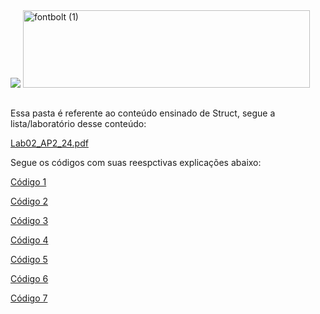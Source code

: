 <img src="https://capsule-render.vercel.app/api?type=waving&color=790b11" />
 <img width="459" height="124" alt="fontbolt (1)" src="https://github.com/user-attachments/assets/dd4b2547-33e1-4967-be31-62a7ceb4217d" />

<h2></h2>

Essa pasta é referente ao conteúdo ensinado de Struct, segue a lista/laboratório desse conteúdo: 

[Lab02_AP2_24.pdf](https://github.com/user-attachments/files/22014319/Lab02_AP2_24.pdf)

Segue os códigos com suas reespctivas explicações abaixo:

[Código 1](https://github.com/niicfsz/Codigos_de_AP2/blob/main/Lista%202/1%C2%BA%20C%C3%B3digo%3A%20Informa%C3%A7%C3%B5es%20de%20uma%20companhia.md)

[Código 2](https://github.com/niicfsz/Codigos_de_AP2/blob/main/Lista%202/2%C2%B0%20C%C3%B3digo%3A%20Menu%20de%20agenda.md)

[Código 3](https://github.com/niicfsz/Codigos_de_AP2/blob/main/Lista%202/3%C2%B0%20C%C3%B3digo%3A%20%20Ficha%20estudantil.md)

[Código 4](https://github.com/niicfsz/Codigos_de_AP2/blob/main/Lista%202/4%C2%B0%20C%C3%B3digo%3A%20Diferen%C3%A7a%20de%20datas.md)

[Código 5](https://github.com/niicfsz/Codigos_de_AP2/blob/main/Lista%202/5%C2%B0%20C%C3%B3digo%3A%20Ficha%20do%20cliente.md)

[Código 6](https://github.com/niicfsz/Codigos_de_AP2/blob/main/Lista%202/6%C2%B0%20C%C3%B3digo%3A%20Struct%20na%20struct.md)

[Código 7](https://github.com/niicfsz/Codigos_de_AP2/blob/main/Lista%202/7%C2%B0%20C%C3%B3digo%3A%20Compara%C3%A7%C3%A3o%20acad%C3%AAmica.md)



